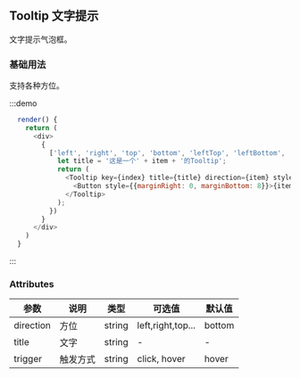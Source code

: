 ## Tooltip 文字提示
文字提示气泡框。

### 基础用法
支持各种方位。

:::demo

```js
  render() {
    return (
      <div>
        {
          ['left', 'right', 'top', 'bottom', 'leftTop', 'leftBottom', 'rightTop', 'rightBottom', 'topLeft', 'topRight', 'bottomLeft', 'bottomRight'].map((item, index) => {
            let title = '这是一个' + item + '的Tooltip';
            return (
              <Tooltip key={index} title={title} direction={item} style={{marginRight : 10}}>
                <Button style={{marginRight: 0, marginBottom: 8}}>{item}</Button>
              </Tooltip>
            );
          })
        }
      </div>
    )
  }
```
:::

### Attributes
| 参数      | 说明    | 类型      | 可选值       | 默认值   |
|---------- |-------- |---------- |-------------  |-------- |
| direction    | 方位  | string |   left,right,top...  |    bottom  |
| title    | 文字  | string |   -  |    - |
| trigger   | 触发方式  | string |   click, hover  |   hover  |



